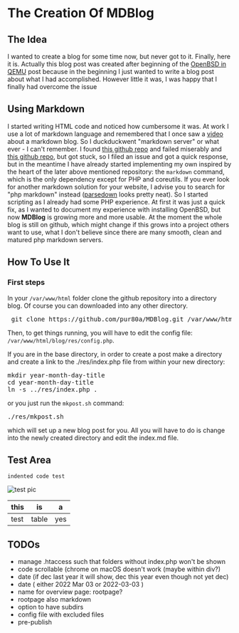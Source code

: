 The Creation Of MDBlog
======================

## The Idea
I wanted to create a blog for some time now, but never got to it.
Finally, here it is. 
Actually this blog post was created after beginning of the [OpenBSD in QEMU](./2022-03-04-openbsd-qemu) post because in the beginning I just wanted to write a blog post about what I had accomplished. However little it was, I was happy that I finally had overcome the issue 

## Using Markdown
I started writing HTML code and noticed how cumbersome it was. 
At work I use a lot of markdown language and remembered that I once saw a [video](https://yewtu.be/watch?v=N_ttw2Dihn8) about a markdown blog. 
So I duckduckwent "markdown server" or what ever - I can't remember. 
I found [this github repo](https://github.com/swharden/md2html-php) and failed miserably and 
[this github repo](https://github.com/nd1012/MarkDown-Server), but got stuck, so I filed an issue and got a quick response, but in the meantime I have already started implementing my own inspired by the heart of the later above mentioned repository: the `markdown` command, which is the only dependency except for PHP and coreutils. 
If you ever look for another markdown solution for your website, I advise you to search for "php markdown" instead ([parsedown](https://parsedown.org/demo) looks pretty neat). 
So I started scripting as I already had some PHP experience. 
At first it was just a quick fix, as I wanted to document my experience with installing OpenBSD, but now **MDBlog** is growing more and more usable. 
At the moment the whole blog is still on github, which might change if this grows into a project others want to use, what I don't believe since there are many smooth, clean and matured php markdown servers. 

## How To Use It
### First steps 
In your `/var/www/html` folder clone the github repository into a directory blog. 
Of course you can downloaded into any other directory. 
<pre> git clone https://github.com/pur80a/MDBlog.git /var/www/html/blog</pre>
Then, to get things running, you will have to edit the config file: `/var/www/html/blog/res/config.php`. 


If you are in the base directory, in order to create a post make a directory
and create a link to the ./res/index.php file from within your new directory:
<pre>mkdir year-month-day-title
cd year-month-day-title
ln -s ../res/index.php .
</pre>
or you just run the `mkpost.sh` command: 
<pre>./res/mkpost.sh</pre>
which will set up a new blog post for you. 
All you will have to do is change into the newly created directory and edit the index.md file. 

Test Area
---------
    indented code test
![test pic](../../../images/space.jpg)


| this | is | a |
| --- | --- | --- |
| test | table | yes |

TODOs
----
- manage .htaccess such that folders without index.php won't be shown 
- code scrollable (chrome on macOS doesn't work (maybe within div?)
- date (if dec last year it will show, dec this year even though not yet dec)
- date ( either 2022 Mar 03 or 2022-03-03 ) 
- name for overview page: rootpage? 
- rootpage also markdown 
- option to have subdirs 
- config file with excluded files
- pre-publish 

